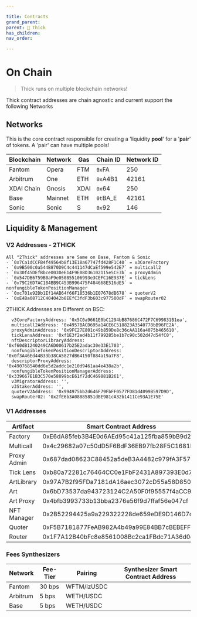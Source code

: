 ```yaml
---

title: Contracts
grand_parent:
parent: 🍑 Thick
has_children:
nav_order:

---
```


# On Chain
> Thick runs on multiple blockchain networks!

Thick contract addresses are chain agnostic and current support the following Networks

## Networks
This is the core contract responsible for creating a 'liquidity **pool**' for a '**pair**' of tokens. A 'pair' can have multiple pools!

Blockchain         | Network          | Gas  | Chain ID      | Network ID
------------------ | ---------------- | ---- | ------------- | ------------
Fantom             | Opera            | FTM  | `0x`FA        | 250
Arbitrum           | One              | ETH  | `0x`A4B1      | 42161
XDAI Chain         | Gnosis           | XDAI | `0x`64        | 250
Base               | Mainnet          | ETH  | `0t`BA_E      | 42161
Sonic              | Sonic            | S    | `0x`92        | 146

## Liquidity & Management
### V2 Addresses - 2THICK
```
All "2Thick" addresses are Same on Base, Fantom & Sonic
- `0x7Ca1dCCFB4f49564b8f13E18a67747fd428F1C40` = v3CoreFactory
- `0x9B500c0a544B870D9C4c441147dCaEf599e542E7` = multicall2
- `0x30f45DEfBbce0030eE14F9E08D36102115e5CE3b` = proxyAdmin
- `0x547DB6759B0aF9e050855106993e3CEFC16E937E` = tickLens
- `0x79C26D7AC184BB9C453B996475F484668E516dE5` = nonfungibleTokenPositionManager
- `0xc701e92Db1Ef14AB64f66F18536b1E07678dB678` = quoterV2
- `0xE4Ba08712C404042b8EEfC3fdF3b603c977500dF` = swapRouter02
```

2THICK Addresses are Different on BSC:
```
  v3CoreFactoryAddress: '0x5C0a9661E0bC1294bB87686C472F7C699831B1ea',
  multicall2Address: '0x4957BACD695a14CE6C518823A3540778bB96FE2A',
  proxyAdminAddress: '0x9FC27E801c49b859De8c36cAA116a4075b465610',
  tickLensAddress: '0xf1E3f2ed4b11f799285be1b7c90c502d47d54fC0',
  nftDescriptorLibraryAddress: '0xf60dB1240249CA6D00617b25E2adac30e33E1703',
  nonfungibleTokenPositionDescriptorAddress: '0x0f3A46Ed44B33b38CA5827dB64150f884a19a7F8',
  descriptorProxyAddress: '0x490768540dd6e5d2addc1e210d9461aa4e438a2b',
  nonfungibleTokenPositionManagerAddress: '0x339667E1B3C570e58899bcE61f72dC469881B261',
  v3MigratorAddress: '',
  v3StakerAddress: '',
  quoterV2Address: '0x994975bb2d646F79FbFF0577FD81d4099B597D9D',
  swapRouter02: '0x2fE6b3A08885851dBE981cA32b1411Ce93A1E75E'
```
### V1 Addresses

Artifact    | Smart Contract Address
----------- | ------------------------------------------
Factory     | 0xE6dA85feb3B4E0d6AEd95c41a125fba859bB9d24
Multicall   | 0x4c29682a07c50dD5F6BdF36EB97fb28F5C1681E3
Proxy Admin | 0x687dad08623C88452a5deB3A4482c979fA3F571E
Tick Lens   | 0xb80a72281c76464CC0e1FbF2431A897393E0d757
ArtLibrary  | 0x97A7B2f95FDa7181dA16aec3072cD55a58D85073
Art         | 0x6bD73537da943723124C2A50F0f95557f4aCC9A2
Art Proxy   | 0x4bfb3993733b13bba2376e56f9d7ffaf56e047cf
NFT Manager | 0x2B52294425a9a229322228de659eDE9D146D7c2f
Quoter      | 0xF5B7181877FeAB982A4b49a99E84BB7cBEBEFF98
Router      | 0x1F7A12B40bFc8e8561008Bc2ca1FBdc71A36d0e8



### Fees Synthesizers

Network  | Fee-Tier | Pairing      | Synthesizer Smart Contract Address
-------- | -------- | ------------ | -----------------------------------
Fantom   | 30 bps   | WFTM/lzUSDC  |
Arbitrum | 5 bps    | WETH/USDC    |
Base     | 5 bps    | WETH/USDC    |

